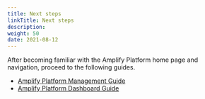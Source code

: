 ```yaml
---
title: Next steps
linkTitle: Next steps
description: 
weight: 50
date: 2021-08-12
---
```


After becoming familiar with the Amplify Platform home page and navigation, proceed to the following guides.

* [Amplify Platform Management Guide](/docs/management_guide/)
* [Amplify Platform Dashboard Guide](/docs/dashboard_guide/)
